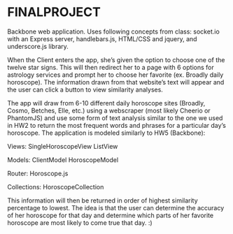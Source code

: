 # FINALPROJECT


Backbone web application. Uses following concepts from class: socket.io with an Express server, handlebars.js, HTML/CSS and jquery, and underscore.js library. 

When the Client enters the app, she’s given the option to choose one of the twelve star signs. This will then redirect her to a page with 6 options for astrology services and prompt her to choose her favorite (ex. Broadly daily horoscope). The information drawn from that website’s text will appear and the user can click a button to view similarity analyses.

The app will draw from 6-10 different daily horoscope sites (Broadly, Cosmo, Betches, Elle, etc.) using a webscraper (most likely Cheerio or PhantomJS) and use some form of text analysis similar to the one we used in HW2 to return the most frequent words and phrases for a particular day’s horoscope. The application is modeled similarly to HW5 (Backbone):

Views:
SingleHoroscopeView
ListView

Models:
ClientModel
HoroscopeModel


Router:
Horoscope.js

Collections:
HoroscopeCollection


This information will then be returned in order of highest similarity percentage to lowest. The idea is that the user can determine the accuracy of her horoscope for that day and determine which parts of her favorite horoscope are most likely to come true that day. :)
